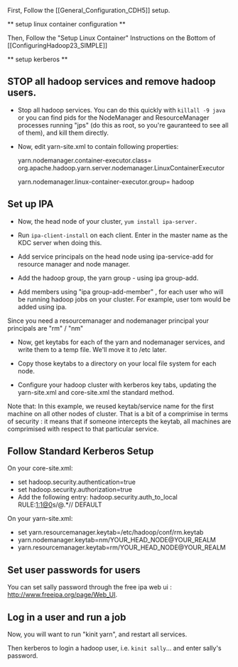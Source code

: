 First, Follow the [[General_Configuration_CDH5]] setup.  

** setup linux container configuration ** 

Then, Follow the "Setup Linux Container" Instructions on the Bottom of [[ConfiguringHadoop23_SIMPLE]]

** setup kerberos **


## STOP all hadoop services and remove hadoop users.


* Stop all hadoop services.  You can do this quickly with `killall -9 java` or you can find pids for the NodeManager and ResourceManager processes running  "jps" (do this as root, so you're gauranteed to see all of them), and kill them directly.

* Now, edit yarn-site.xml to contain following properties:

    yarn.nodemanager.container-executor.class=     org.apache.hadoop.yarn.server.nodemanager.LinuxContainerExecutor

    yarn.nodemanager.linux-container-executor.group=
        hadoop

## Set up IPA 

- Now, the head node of your cluster, `yum install ipa-server.`

-  Run `ipa-client-install` on each client.  Enter in the master name as the KDC server when doing this. 

-  Add service principals on the head node using ipa-service-add for resource manager and node manager.

-  Add the hadoop group, the yarn group - using ipa group-add.

-  Add members using "ipa group-add-member" , for each user who will be running hadoop jobs on your cluster.   For example, user tom would be added using ipa.  

Since you need a resourcemanager and nodemanager principal your principals are "rm" / "nm"

-  Now, get keytabs for each of the yarn and nodemanager services, and write them to a temp file.  We'll move it to /etc later.

-  Copy those keytabs to a directory on your local file system for each node.  

-  Configure your hadoop cluster with kerberos key tabs, updating the yarn-site.xml and core-site.xml the standard method.

Note that: In this example, we reused keytab/service name for the first machine on all other nodes of cluster.  That is a bit of a comprimise in terms of security : it means that if someone intercepts the keytab, all machines are comprimised with respect to that particular service.

## Follow Standard Kerberos Setup

On your core-site.xml:

* set hadoop.security.authentication=true
* set hadoop.security.authorization=true
* Add the following entry: 
    <name>hadoop.security.auth_to_local</name>
    <value>
        RULE:[1:$1@$0](.*@YOUR_REALM)s/@.*//
        DEFAULT
    </value>

On your yarn-site.xml: 

* set yarn.resourcemanager.keytab=/etc/hadoop/conf/rm.keytab
* yarn.nodemanager.keytab=nm/YOUR_HEAD_NODE@YOUR_REALM
* yarn.resourcemanager.keytab=rm/YOUR_HEAD_NODE@YOUR_REALM

## Set user passwords for users

You can set sally password through the free ipa web ui : http://www.freeipa.org/page/Web_UI.  

## Log in a user and run a job

Now, you will want to run "kinit yarn", and restart all services.  

Then kerberos to login a hadoop user, i.e. `kinit sally`... and enter sally's password. 
